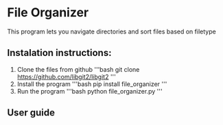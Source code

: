 # File Organizer
This program lets you navigate directories and sort files based on filetype
## Instalation instructions:
1. Clone the files from github
'''bash
git clone https://github.com/libgit2/libgit2
'''
2. Install the program
'''bash
pip install file_organizer 
'''
3. Run the program
'''bash
python file_organizer.py
'''

## User guide
